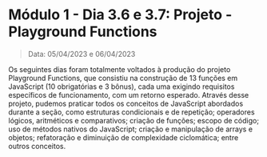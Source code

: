 # Módulo 1 - Dia 3.6 e 3.7: Projeto - Playground Functions

> Data: 05/04/2023 e 06/04/2023

Os seguintes dias foram totalmente voltados à produção do projeto Playground Functions, que consistiu na construção de 13 funções em JavaScript (10 obrigatórias e 3 bônus), cada uma exigindo requisitos específicos de funcionamento, com um retorno esperado. Através desse projeto, pudemos praticar todos os conceitos de JavaScript abordados durante a seção, como estruturas condicionais e de repetição; operadores lógicos, aritméticos e comparativos; criação de funções; escopo de código; uso de métodos nativos do JavaScript; criação e manipulação de arrays e objetos; refatoração e diminuição de complexidade ciclomática; entre outros conceitos.